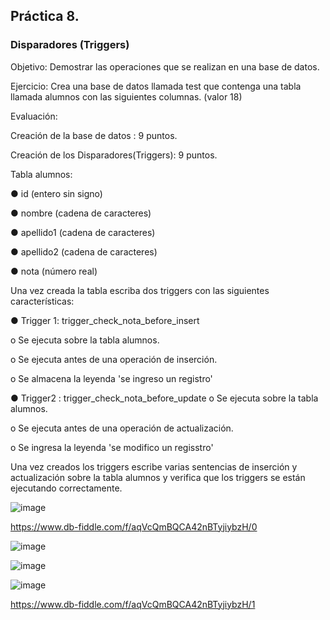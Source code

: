 ## Práctica 8.
### Disparadores (Triggers)

Objetivo: Demostrar las operaciones que se realizan en una base de datos.

Ejercicio: Crea una base de datos llamada test que contenga una tabla llamada
alumnos con las siguientes columnas. (valor 18)

Evaluación:

Creación de la base de datos : 9 puntos.

Creación de los Disparadores(Triggers): 9 puntos.

Tabla alumnos:

● id (entero sin signo)

● nombre (cadena de caracteres)

● apellido1 (cadena de caracteres)

● apellido2 (cadena de caracteres)

● nota (número real)

Una vez creada la tabla escriba dos triggers con las siguientes características:

● Trigger 1: trigger_check_nota_before_insert

  o Se ejecuta sobre la tabla alumnos.
  
  o Se ejecuta antes de una operación de inserción.
  
  o Se almacena la leyenda 'se ingreso un registro'

● Trigger2 : trigger_check_nota_before_update
  o Se ejecuta sobre la tabla alumnos.
  
  o Se ejecuta antes de una operación de actualización.
  
  o Se ingresa la leyenda 'se modifico un regisstro'
  
Una vez creados los triggers escribe varias sentencias de inserción y actualización
sobre la tabla alumnos y verifica que los triggers se están ejecutando
correctamente.

![image](https://user-images.githubusercontent.com/104279720/173272671-07de153b-fb56-4993-8ee9-8f92af1b60ec.png)


https://www.db-fiddle.com/f/aqVcQmBQCA42nBTyjiybzH/0

![image](https://user-images.githubusercontent.com/104279720/173272580-3f5d2cda-7efe-4a77-ada7-2337b582d3b0.png)

![image](https://user-images.githubusercontent.com/104279720/173273306-9ee8de48-e33e-4dd5-bd22-0cfe50125363.png)

![image](https://user-images.githubusercontent.com/104279720/173273344-c3d85d62-173f-42ff-9eb5-0d40e2cdac53.png)

https://www.db-fiddle.com/f/aqVcQmBQCA42nBTyjiybzH/1


